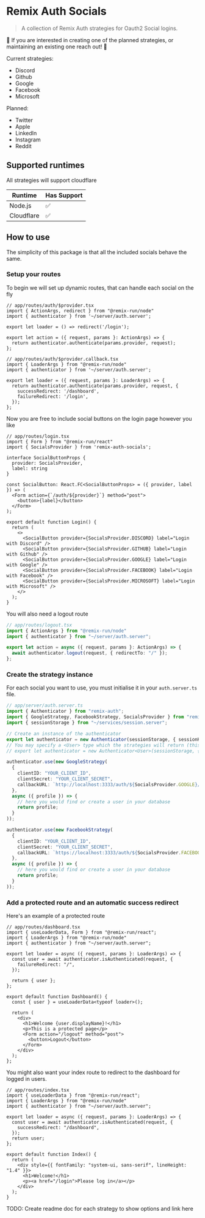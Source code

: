 # Remix Auth Socials

> A collection of Remix Auth strategies for Oauth2 Social logins.

👷 If you are interested in creating one of the planned strategies, or maintaining an existing one reach out! 👷

Current strategies:

-   Discord
-   Github
-   Google
-   Facebook
-   Microsoft
  
Planned:

-   Twitter
-   Apple
-   LinkedIn
-   Instagram
-   Reddit

## Supported runtimes

All strategies will support cloudflare

| Runtime    | Has Support |
| ---------- | ----------- |
| Node.js    | ✅          |
| Cloudflare | ✅          |

## How to use

The simplicity of this package is that all the included socials behave the same.

### Setup your routes

To begin we will set up dynamic routes, that can handle each social on the fly

```tsx
// app/routes/auth/$provider.tsx
import { ActionArgs, redirect } from "@remix-run/node"
import { authenticator } from '~/server/auth.server';

export let loader = () => redirect('/login');

export let action = ({ request, params }: ActionArgs) => {
  return authenticator.authenticate(params.provider, request);
};
```

```tsx
// app/routes/auth/$provider.callback.tsx
import { LoaderArgs } from "@remix-run/node"
import { authenticator } from '~/server/auth.server';

export let loader = ({ request, params }: LoaderArgs) => {
  return authenticator.authenticate(params.provider, request, {
    successRedirect: '/dashboard',
    failureRedirect: '/login',
  });
};
```

Now you are free to include social buttons on the login page however you like

```tsx
// app/routes/login.tsx
import { Form } from "@remix-run/react"
import { SocialsProvider } from 'remix-auth-socials';

interface SocialButtonProps {
  provider: SocialsProvider,
  label: string
}

const SocialButton: React.FC<SocialButtonProps> = ({ provider, label }) => (
  <Form action={`/auth/${provider}`} method="post">
    <button>{label}</button>
  </Form>
);

export default function Login() {
  return (
    <>
      <SocialButton provider={SocialsProvider.DISCORD} label="Login with Discord" />
      <SocialButton provider={SocialsProvider.GITHUB} label="Login with Github" />
      <SocialButton provider={SocialsProvider.GOOGLE} label="Login with Google" />
      <SocialButton provider={SocialsProvider.FACEBOOK} label="Login with Facebook" />
      <SocialButton provider={SocialsProvider.MICROSOFT} label="Login with Microsoft" />
    </>
  );
}
```

You will also need a logout route

```ts
// app/routes/logout.tsx
import { ActionArgs } from "@remix-run/node"
import { authenticator } from "~/server/auth.server";

export let action = async ({ request, params }: ActionArgs) => {
  await authenticator.logout(request, { redirectTo: "/" });
};
```

### Create the strategy instance
For each social you want to use, you must initialise it in your `auth.server.ts` file.

```ts
// app/server/auth.server.ts
import { Authenticator } from "remix-auth";
import { GoogleStrategy, FacebookStrategy, SocialsProvider } from "remix-auth-socials";
import { sessionStorage } from "~/services/session.server";

// Create an instance of the authenticator
export let authenticator = new Authenticator(sessionStorage, { sessionKey: '_session' });
// You may specify a <User> type which the strategies will return (this will be stored in the session)
// export let authenticator = new Authenticator<User>(sessionStorage, { sessionKey: '_session' });

authenticator.use(new GoogleStrategy(
  {
    clientID: "YOUR_CLIENT_ID",
    clientSecret: "YOUR_CLIENT_SECRET",
    callbackURL: `http://localhost:3333/auth/${SocialsProvider.GOOGLE}/callback`
  },
  async ({ profile }) => {
    // here you would find or create a user in your database
    return profile;
  }
));

authenticator.use(new FacebookStrategy(
  {
    clientID: "YOUR_CLIENT_ID",
    clientSecret: "YOUR_CLIENT_SECRET",
    callbackURL: `https://localhost:3333/auth/${SocialsProvider.FACEBOOK}/callback`
  },
  async ({ profile }) => {
    // here you would find or create a user in your database
    return profile;
  }
));
```

### Add a protected route and an automatic success redirect
Here's an example of a protected route

```tsx
// app/routes/dashboard.tsx
import { useLoaderData, Form } from "@remix-run/react";
import { LoaderArgs } from "@remix-run/node"
import { authenticator } from "~/server/auth.server";

export let loader = async ({ request, params }: LoaderArgs) => {
  const user = await authenticator.isAuthenticated(request, {
    failureRedirect: "/",
  });

  return { user };
};

export default function Dashboard() {
  const { user } = useLoaderData<typeof loader>();

  return (
    <div>
      <h1>Welcome {user.displayName}!</h1>
      <p>This is a protected page</p>
      <Form action="/logout" method="post">
        <button>Logout</button>
      </Form>
    </div>
  );
};
```

You might also want your index route to redirect to the dashboard for logged in users.

```tsx
// app/routes/index.tsx
import { useLoaderData } from "@remix-run/react";
import { LoaderArgs } from "@remix-run/node"
import { authenticator } from "~/server/auth.server";

export let loader = async ({ request, params }: LoaderArgs) => {
  const user = await authenticator.isAuthenticated(request, {
    successRedirect: "/dashboard",
  });
  return user;
};

export default function Index() {
  return (
    <div style={{ fontFamily: "system-ui, sans-serif", lineHeight: "1.4" }}>
      <h1>Welcome!</h1>
      <p><a href="/login">Please log in</a></p>
    </div>
  );
}
```

TODO: Create readme doc for each strategy to show options and link here
